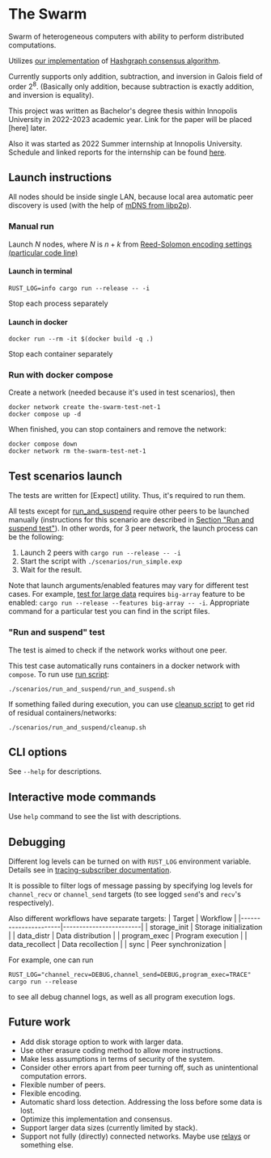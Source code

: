# The Swarm

Swarm of heterogeneous computers with ability to perform distributed computations.

Utilizes [our implementation](https://github.com/bragov4ik/rust-hashgraph) of [Hashgraph consensus algorithm](https://www.swirlds.com/downloads/SWIRLDS-TR-2016-01.pdf).

Currently supports only addition, subtraction, and inversion in Galois field of order $2^8$. (Basically only addition, because subtraction is exactly addition, and inversion is equality).

This project was written as Bachelor's degree thesis within Innopolis University in 2022-2023 academic year. Link for the paper will be placed [here] later.

Also it was started as 2022 Summer internship at Innopolis University. Schedule and linked reports for the internship can be found [here](https://hackmd.io/H1iKRHrdTiCnZi7QLK0wrw).

## Launch instructions
All nodes should be inside single LAN, because local area automatic peer discovery is used (with the help of [mDNS from libp2p](https://docs.libp2p.io/concepts/discovery-routing/mdns/)).

### Manual run
Launch $N$ nodes, where $N$ is $n+k$ from [Reed-Solomon encoding settings](./src/main.rs) [(particular code line)](https://github.com/bragov4ik/the-swarm/blob/6bed47734008be7f24eb7e69c28b82de9af6618e/src/main.rs#L81)

#### Launch in terminal

```
RUST_LOG=info cargo run --release -- -i
```

Stop each process separately

#### Launch in docker

```
docker run --rm -it $(docker build -q .)
```

Stop each container separately

### Run with docker compose
Create a network (needed because it's used in test scenarios), then 

```
docker network create the-swarm-test-net-1
docker compose up -d
```

When finished, you can stop containers and remove the network:

```
docker compose down
docker network rm the-swarm-test-net-1
```

## Test scenarios launch
The tests are written for [Expect] utility. Thus, it's required to run them.

All tests except for [run_and_suspend](./scenarios/run_and_suspend/) require other peers to be launched manually (instructions for this scenario are described in [Section "Run and suspend test"](#run-and-suspend-test)). In other words, for 3 peer network, the launch process can be the following:
1. Launch 2 peers with `cargo run --release -- -i`
2. Start the script with `./scenarios/run_simple.exp`
3. Wait for the result.

Note that launch arguments/enabled features may vary for different test cases. For example, [test for large data](./scenarios/run_large.exp) requires `big-array` feature to be enabled: `cargo run --release --features big-array -- -i`. Appropriate command for a particular test you can find in the script files.

### "Run and suspend" test

The test is aimed to check if the network works without one peer.

This test case automatically runs containers in a docker network with `compose`. To run use [run script](./scenarios/run_and_suspend/run_and_suspend.sh):
```
./scenarios/run_and_suspend/run_and_suspend.sh
```

If something failed during execution, you can use [cleanup script](./scenarios/run_and_suspend/cleanup.sh) to get rid of residual containers/networks:
```
./scenarios/run_and_suspend/cleanup.sh
```

## CLI options
See `--help` for descriptions.

## Interactive mode commands
Use `help` command to see the list with descriptions.

## Debugging
Different log levels can be turned on with `RUST_LOG` environment variable. Details see in [tracing-subscriber documentation](https://docs.rs/tracing-subscriber/latest/tracing_subscriber/fmt/index.html#filtering-events-with-environment-variables).

It is possible to filter logs of message passing by specifying log levels for `channel_recv` or `channel_send` targets (to see logged `send`'s and `recv`'s respectively).

Also different workflows have separate targets: 
| Target               | Workflow               |
|----------------------|------------------------|
| storage_init         | Storage initialization |
| data_distr           | Data distribution      |
| program_exec         | Program execution      |
| data_recollect       | Data recollection      |
| sync                 | Peer synchronization   |

For example, one can run
```
RUST_LOG="channel_recv=DEBUG,channel_send=DEBUG,program_exec=TRACE" cargo run --release
```
to see all debug channel logs, as well as all program execution logs.

## Future work
- Add disk storage option to work with larger data.
- Use other erasure coding method to allow more instructions.
- Make less assumptions in terms of security of the system.
- Consider other errors apart from peer turning off, such as unintentional computation errors.
- Flexible number of peers.
- Flexible encoding.
- Automatic shard loss detection. Addressing the loss before some data is lost.
- Optimize this implementation and consensus.
- Support larger data sizes (currently limited by stack).
- Support not fully (directly) connected networks. Maybe use [relays](https://docs.libp2p.io/concepts/nat/circuit-relay/) or something else.
